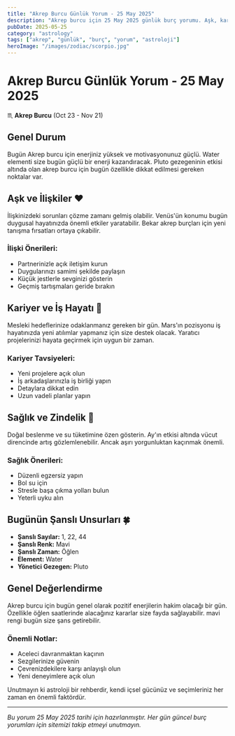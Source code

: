 ```yaml
---
title: "Akrep Burcu Günlük Yorum - 25 May 2025"
description: "Akrep burcu için 25 May 2025 günlük burç yorumu. Aşk, kariyer, sağlık ve şanslı sayılar."
pubDate: 2025-05-25
category: "astrology"
tags: ["akrep", "günlük", "burç", "yorum", "astroloji"]
heroImage: "/images/zodiac/scorpio.jpg"
---
```


# Akrep Burcu Günlük Yorum - 25 May 2025

♏ **Akrep Burcu** (Oct 23 - Nov 21)

## Genel Durum

Bugün Akrep burcu için enerjiniz yüksek ve motivasyonunuz güçlü. Water elementi size bugün güçlü bir enerji kazandıracak. Pluto gezegeninin etkisi altında olan akrep burcu için bugün özellikle dikkat edilmesi gereken noktalar var.

## Aşk ve İlişkiler ❤️

İlişkinizdeki sorunları çözme zamanı gelmiş olabilir. Venüs'ün konumu bugün duygusal hayatınızda önemli etkiler yaratabilir. Bekar akrep burçları için yeni tanışma fırsatları ortaya çıkabilir.

### İlişki Önerileri:
- Partnerinizle açık iletişim kurun
- Duygularınızı samimi şekilde paylaşın
- Küçük jestlerle sevginizi gösterin
- Geçmiş tartışmaları geride bırakın

## Kariyer ve İş Hayatı 💼

Mesleki hedeflerinize odaklanmanız gereken bir gün. Mars'ın pozisyonu iş hayatınızda yeni atılımlar yapmanız için size destek olacak. Yaratıcı projelerinizi hayata geçirmek için uygun bir zaman.

### Kariyer Tavsiyeleri:
- Yeni projelere açık olun
- İş arkadaşlarınızla iş birliği yapın
- Detaylara dikkat edin
- Uzun vadeli planlar yapın

## Sağlık ve Zindelik 🏥

Doğal beslenme ve su tüketimine özen gösterin. Ay'ın etkisi altında vücut direncinde artış gözlemlenebilir. Ancak aşırı yorgunluktan kaçınmak önemli.

### Sağlık Önerileri:
- Düzenli egzersiz yapın
- Bol su için
- Stresle başa çıkma yolları bulun
- Yeterli uyku alın

## Bugünün Şanslı Unsurları 🍀

- **Şanslı Sayılar:** 1, 22, 44
- **Şanslı Renk:** Mavi
- **Şanslı Zaman:** Öğlen
- **Element:** Water
- **Yönetici Gezegen:** Pluto

## Genel Değerlendirme

Akrep burcu için bugün genel olarak pozitif enerjilerin hakim olacağı bir gün. Özellikle öğlen saatlerinde alacağınız kararlar size fayda sağlayabilir. mavi rengi bugün size şans getirebilir.

### Önemli Notlar:
- Aceleci davranmaktan kaçının
- Sezgilerinize güvenin
- Çevrenizdekilere karşı anlayışlı olun
- Yeni deneyimlere açık olun

Unutmayın ki astroloji bir rehberdir, kendi içsel gücünüz ve seçimleriniz her zaman en önemli faktördür.

---

*Bu yorum 25 May 2025 tarihi için hazırlanmıştır. Her gün güncel burç yorumları için sitemizi takip etmeyi unutmayın.*
